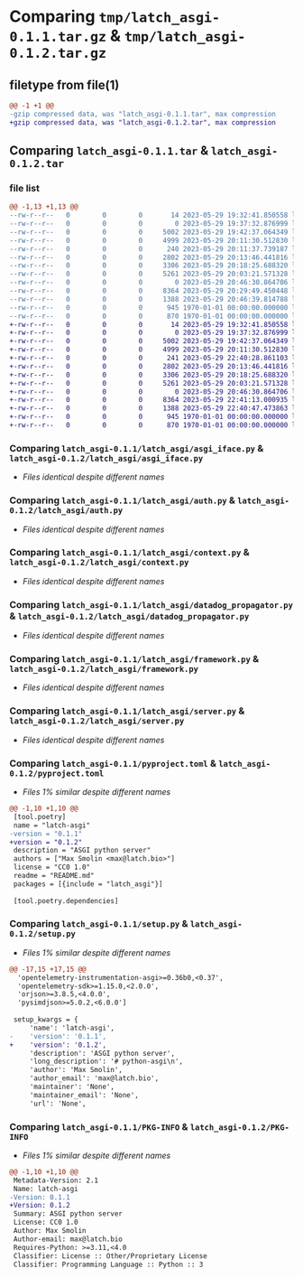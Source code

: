 # Comparing `tmp/latch_asgi-0.1.1.tar.gz` & `tmp/latch_asgi-0.1.2.tar.gz`

## filetype from file(1)

```diff
@@ -1 +1 @@
-gzip compressed data, was "latch_asgi-0.1.1.tar", max compression
+gzip compressed data, was "latch_asgi-0.1.2.tar", max compression
```

## Comparing `latch_asgi-0.1.1.tar` & `latch_asgi-0.1.2.tar`

### file list

```diff
@@ -1,13 +1,13 @@
--rw-r--r--   0        0        0       14 2023-05-29 19:32:41.850558 latch_asgi-0.1.1/README.md
--rw-r--r--   0        0        0        0 2023-05-29 19:37:32.876999 latch_asgi-0.1.1/latch_asgi/__init__.py
--rw-r--r--   0        0        0     5002 2023-05-29 19:42:37.064349 latch_asgi-0.1.1/latch_asgi/asgi_iface.py
--rw-r--r--   0        0        0     4999 2023-05-29 20:11:30.512830 latch_asgi-0.1.1/latch_asgi/auth.py
--rw-r--r--   0        0        0      240 2023-05-29 20:11:37.739187 latch_asgi-0.1.1/latch_asgi/config.py
--rw-r--r--   0        0        0     2802 2023-05-29 20:13:46.441816 latch_asgi-0.1.1/latch_asgi/context.py
--rw-r--r--   0        0        0     3306 2023-05-29 20:18:25.688320 latch_asgi-0.1.1/latch_asgi/datadog_propagator.py
--rw-r--r--   0        0        0     5261 2023-05-29 20:03:21.571328 latch_asgi-0.1.1/latch_asgi/framework.py
--rw-r--r--   0        0        0        0 2023-05-29 20:46:30.864706 latch_asgi-0.1.1/latch_asgi/py.typed
--rw-r--r--   0        0        0     8364 2023-05-29 20:29:49.450448 latch_asgi-0.1.1/latch_asgi/server.py
--rw-r--r--   0        0        0     1388 2023-05-29 20:46:39.814788 latch_asgi-0.1.1/pyproject.toml
--rw-r--r--   0        0        0      945 1970-01-01 00:00:00.000000 latch_asgi-0.1.1/setup.py
--rw-r--r--   0        0        0      870 1970-01-01 00:00:00.000000 latch_asgi-0.1.1/PKG-INFO
+-rw-r--r--   0        0        0       14 2023-05-29 19:32:41.850558 latch_asgi-0.1.2/README.md
+-rw-r--r--   0        0        0        0 2023-05-29 19:37:32.876999 latch_asgi-0.1.2/latch_asgi/__init__.py
+-rw-r--r--   0        0        0     5002 2023-05-29 19:42:37.064349 latch_asgi-0.1.2/latch_asgi/asgi_iface.py
+-rw-r--r--   0        0        0     4999 2023-05-29 20:11:30.512830 latch_asgi-0.1.2/latch_asgi/auth.py
+-rw-r--r--   0        0        0      241 2023-05-29 22:40:28.861103 latch_asgi-0.1.2/latch_asgi/config.py
+-rw-r--r--   0        0        0     2802 2023-05-29 20:13:46.441816 latch_asgi-0.1.2/latch_asgi/context.py
+-rw-r--r--   0        0        0     3306 2023-05-29 20:18:25.688320 latch_asgi-0.1.2/latch_asgi/datadog_propagator.py
+-rw-r--r--   0        0        0     5261 2023-05-29 20:03:21.571328 latch_asgi-0.1.2/latch_asgi/framework.py
+-rw-r--r--   0        0        0        0 2023-05-29 20:46:30.864706 latch_asgi-0.1.2/latch_asgi/py.typed
+-rw-r--r--   0        0        0     8364 2023-05-29 22:41:13.000935 latch_asgi-0.1.2/latch_asgi/server.py
+-rw-r--r--   0        0        0     1388 2023-05-29 22:40:47.473863 latch_asgi-0.1.2/pyproject.toml
+-rw-r--r--   0        0        0      945 1970-01-01 00:00:00.000000 latch_asgi-0.1.2/setup.py
+-rw-r--r--   0        0        0      870 1970-01-01 00:00:00.000000 latch_asgi-0.1.2/PKG-INFO
```

### Comparing `latch_asgi-0.1.1/latch_asgi/asgi_iface.py` & `latch_asgi-0.1.2/latch_asgi/asgi_iface.py`

 * *Files identical despite different names*

### Comparing `latch_asgi-0.1.1/latch_asgi/auth.py` & `latch_asgi-0.1.2/latch_asgi/auth.py`

 * *Files identical despite different names*

### Comparing `latch_asgi-0.1.1/latch_asgi/context.py` & `latch_asgi-0.1.2/latch_asgi/context.py`

 * *Files identical despite different names*

### Comparing `latch_asgi-0.1.1/latch_asgi/datadog_propagator.py` & `latch_asgi-0.1.2/latch_asgi/datadog_propagator.py`

 * *Files identical despite different names*

### Comparing `latch_asgi-0.1.1/latch_asgi/framework.py` & `latch_asgi-0.1.2/latch_asgi/framework.py`

 * *Files identical despite different names*

### Comparing `latch_asgi-0.1.1/latch_asgi/server.py` & `latch_asgi-0.1.2/latch_asgi/server.py`

 * *Files identical despite different names*

### Comparing `latch_asgi-0.1.1/pyproject.toml` & `latch_asgi-0.1.2/pyproject.toml`

 * *Files 1% similar despite different names*

```diff
@@ -1,10 +1,10 @@
 [tool.poetry]
 name = "latch-asgi"
-version = "0.1.1"
+version = "0.1.2"
 description = "ASGI python server"
 authors = ["Max Smolin <max@latch.bio>"]
 license = "CC0 1.0"
 readme = "README.md"
 packages = [{include = "latch_asgi"}]
 
 [tool.poetry.dependencies]
```

### Comparing `latch_asgi-0.1.1/setup.py` & `latch_asgi-0.1.2/setup.py`

 * *Files 1% similar despite different names*

```diff
@@ -17,15 +17,15 @@
  'opentelemetry-instrumentation-asgi>=0.36b0,<0.37',
  'opentelemetry-sdk>=1.15.0,<2.0.0',
  'orjson>=3.8.5,<4.0.0',
  'pysimdjson>=5.0.2,<6.0.0']
 
 setup_kwargs = {
     'name': 'latch-asgi',
-    'version': '0.1.1',
+    'version': '0.1.2',
     'description': 'ASGI python server',
     'long_description': '# python-asgi\n',
     'author': 'Max Smolin',
     'author_email': 'max@latch.bio',
     'maintainer': 'None',
     'maintainer_email': 'None',
     'url': 'None',
```

### Comparing `latch_asgi-0.1.1/PKG-INFO` & `latch_asgi-0.1.2/PKG-INFO`

 * *Files 1% similar despite different names*

```diff
@@ -1,10 +1,10 @@
 Metadata-Version: 2.1
 Name: latch-asgi
-Version: 0.1.1
+Version: 0.1.2
 Summary: ASGI python server
 License: CC0 1.0
 Author: Max Smolin
 Author-email: max@latch.bio
 Requires-Python: >=3.11,<4.0
 Classifier: License :: Other/Proprietary License
 Classifier: Programming Language :: Python :: 3
```

